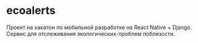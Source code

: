 # ecoalerts
Проект на хакатон по мобильной разработке на React Native + Django.<br>
Сервис для отслеживания экологических-проблем поблизости.
